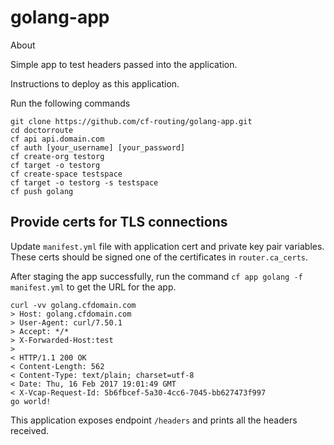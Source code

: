 # golang-app
About

Simple app to test headers passed into the application.

Instructions to deploy as this application.


Run the following commands

```
git clone https://github.com/cf-routing/golang-app.git
cd doctorroute
cf api api.domain.com
cf auth [your_username] [your_password]
cf create-org testorg
cf target -o testorg
cf create-space testspace
cf target -o testorg -s testspace
cf push golang
```

## Provide certs for TLS connections

Update `manifest.yml` file with application cert and private key pair variables. These certs should be signed one of the certificates in `router.ca_certs`.

After staging the app successfully, run the command `cf app golang -f manifest.yml` to get the URL for the app.

```
curl -vv golang.cfdomain.com
> Host: golang.cfdomain.com
> User-Agent: curl/7.50.1
> Accept: */*
> X-Forwarded-Host:test
>
< HTTP/1.1 200 OK
< Content-Length: 562
< Content-Type: text/plain; charset=utf-8
< Date: Thu, 16 Feb 2017 19:01:49 GMT
< X-Vcap-Request-Id: 5b6fbcef-5a30-4cc6-7045-bb627473f997
go world!
```

This application exposes endpoint `/headers` and prints all the headers received.
